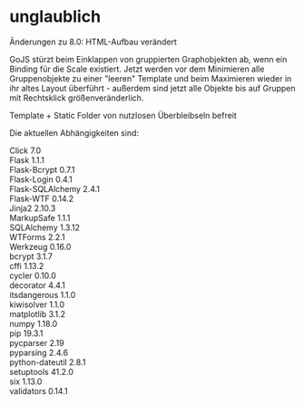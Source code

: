 # unglaublich
Änderungen zu 8.0:
HTML-Aufbau verändert   
  
GoJS stürzt beim Einklappen von gruppierten Graphobjekten ab, wenn ein Binding für die Scale existiert.
Jetzt werden vor dem Minimieren alle Gruppenobjekte zu einer "leeren" Template und beim Maximieren wieder in ihr altes Layout überführt - außerdem sind jetzt alle Objekte bis auf Gruppen mit Rechtsklick größenveränderlich.  

Template + Static Folder von nutzlosen Überbleibseln befreit  
  
  
Die aktuellen Abhängigkeiten sind:
 
 Click	7.0	   
Flask	1.1.1	   
Flask-Bcrypt	0.7.1	   
Flask-Login	0.4.1	   
Flask-SQLAlchemy	2.4.1	   
Flask-WTF	0.14.2	   
Jinja2	2.10.3	   
MarkupSafe	1.1.1	   
SQLAlchemy	1.3.12	    
WTForms	2.2.1	   
Werkzeug	0.16.0	   
bcrypt	3.1.7	   
cffi	1.13.2	   
cycler	0.10.0	   
decorator	4.4.1	   
itsdangerous	1.1.0  	 
kiwisolver	1.1.0	   
matplotlib	3.1.2	   
numpy	1.18.0	   
pip	19.3.1	   
pycparser	2.19	   
pyparsing	2.4.6	   
python-dateutil	2.8.1  	 
setuptools	41.2.0	  
six	1.13.0	   
validators	0.14.1   

